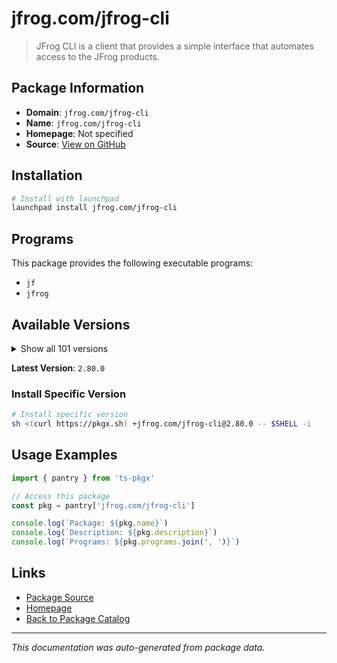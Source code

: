 # jfrog.com/jfrog-cli

> JFrog CLI is a client that provides a simple interface that automates access to the JFrog products.

## Package Information

- **Domain**: `jfrog.com/jfrog-cli`
- **Name**: `jfrog.com/jfrog-cli`
- **Homepage**: Not specified
- **Source**: [View on GitHub](https://github.com/pkgxdev/pantry/tree/main/projects/jfrog.com/jfrog-cli/package.yml)

## Installation

```bash
# Install with launchpad
launchpad install jfrog.com/jfrog-cli
```

## Programs

This package provides the following executable programs:

- `jf`
- `jfrog`

## Available Versions

<details>
<summary>Show all 101 versions</summary>

- `2.80.0`, `2.79.2`, `2.79.1`, `2.79.0`, `2.78.9`
- `2.78.8`, `2.78.7`, `2.78.6`, `2.78.5`, `2.78.3`
- `2.78.2`, `2.78.1`, `2.78.0`, `2.77.0`, `2.76.1`
- `2.76.0`, `2.75.1`, `2.75.0`, `2.74.1`, `2.74.0`
- `2.73.3`, `2.73.2`, `2.73.0`, `2.72.5`, `2.72.4`
- `2.72.3`, `2.72.2`, `2.72.1`, `2.72.0`, `2.71.5`
- `2.71.4`, `2.71.3`, `2.71.2`, `2.71.1`, `2.71.0`
- `2.70.0`, `2.69.0`, `2.68.0`, `2.67.0`, `2.66.0`
- `2.65.0`, `2.64.1`, `2.64.0`, `2.63.2`, `2.63.1`
- `2.63.0`, `2.62.2`, `2.62.1`, `2.62.0`, `2.61.2`
- `2.61.1`, `2.61.0`, `2.60.0`, `2.59.1`, `2.59.0`
- `2.58.2`, `2.58.1`, `2.57.1`, `2.57.0`, `2.56.1`
- `2.56.0`, `2.55.0`, `2.54.0`, `2.53.2`, `2.53.1`
- `2.52.10`, `2.52.9`, `2.52.8`, `2.52.7`, `2.52.6`
- `2.52.5`, `2.52.4`, `2.52.3`, `2.52.2`, `2.52.1`
- `2.52.0`, `2.51.1`, `2.51.0`, `2.50.4`, `2.50.2`
- `2.50.1`, `2.50.0`, `2.49.2`, `2.49.1`, `2.49.0`
- `2.48.0`, `2.47.0`, `2.46.3`, `2.46.2`, `2.46.1`
- `2.46.0`, `2.45.0`, `2.44.1`, `2.44.0`, `2.43.1`
- `2.43.0`, `2.42.1`, `2.42.0`, `2.41.1`, `2.41.0`
- `2.40.0`

</details>

**Latest Version**: `2.80.0`

### Install Specific Version

```bash
# Install specific version
sh <(curl https://pkgx.sh) +jfrog.com/jfrog-cli@2.80.0 -- $SHELL -i
```

## Usage Examples

```typescript
import { pantry } from 'ts-pkgx'

// Access this package
const pkg = pantry['jfrog.com/jfrog-cli']

console.log(`Package: ${pkg.name}`)
console.log(`Description: ${pkg.description}`)
console.log(`Programs: ${pkg.programs.join(', ')}`)
```

## Links

- [Package Source](https://github.com/pkgxdev/pantry/tree/main/projects/jfrog.com/jfrog-cli/package.yml)
- [Homepage](#)
- [Back to Package Catalog](../../../package-catalog.md)

---

*This documentation was auto-generated from package data.*
